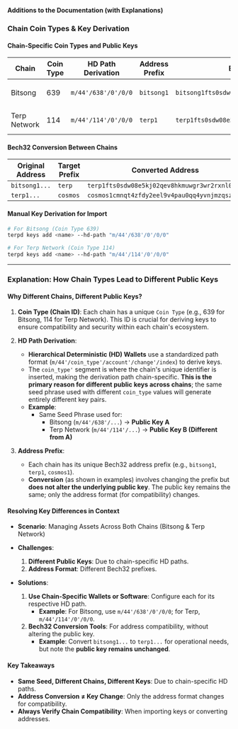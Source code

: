**Additions to the Documentation (with Explanations)**

### **Chain Coin Types & Key Derivation**

#### **Chain-Specific Coin Types and Public Keys**

| Chain      | Coin Type | HD Path Derivation       | Address Prefix | Example Address                                  | Public Key Format                              |
|------------|-----------|-------------------------|---------------|---------------------------------------------------|--------------------------------------------------|
| Bitsong    | 639       | `m/44'/638'/0'/0/0`     | `bitsong1`     | `bitsong1fts0sdw08e5kj02qev8hkmuwgr3wr2rxcu5pzh` | `secp256k1.PubKey` (e.g., `AhLtDAH/GIPq0P...`) |
| Terp Network | 114      | `m/44'/114'/0'/0/0`    | `terp1`       | `terp1fts0sdw08e5kj02qev8hkmuwgr3wr2rxnl092t`  | `secp256k1.PubKey` (e.g., `AstFP+gaDhAme2X...`) |

#### **Bech32 Conversion Between Chains**

| Original Address | Target Prefix | Converted Address                                  |
|------------------|--------------|------------------------------------------------------|
| `bitsong1...`    | `terp`       | `terp1fts0sdw08e5kj02qev8hkmuwgr3wr2rxnl092t`  |
| `terp1...`      | `cosmos`     | `cosmos1cmnqt4zfdy2eel9v4pau0qq4yvnjmzqszcna` |

#### **Manual Key Derivation for Import**

```sh
# For Bitsong (Coin Type 639)
terpd keys add <name> --hd-path "m/44'/638'/0'/0/0"

# For Terp Network (Coin Type 114)
terpd keys add <name> --hd-path "m/44'/114'/0'/0/0"
```

---

### **Explanation: How Chain Types Lead to Different Public Keys**

#### **Why Different Chains, Different Public Keys?**

1. **Coin Type (Chain ID)**: Each chain has a unique `Coin Type` (e.g., 639 for Bitsong, 114 for Terp Network). This ID is crucial for deriving keys to ensure compatibility and security within each chain's ecosystem.
   
2. **HD Path Derivation**:
   - **Hierarchical Deterministic (HD) Wallets** use a standardized path format (`m/44'/coin_type'/account'/change'/index`) to derive keys.
   - The `coin_type'` segment is where the chain's unique identifier is inserted, making the derivation path chain-specific. **This is the primary reason for different public keys across chains**; the same seed phrase used with different `coin_type` values will generate entirely different key pairs.
   - **Example**:
     - Same Seed Phrase used for:
       - Bitsong (`m/44'/638'/...`) → **Public Key A**
       - Terp Network (`m/44'/114'/...`) → **Public Key B (Different from A)**

3. **Address Prefix**:
   - Each chain has its unique Bech32 address prefix (e.g., `bitsong1`, `terp1`, `cosmos1`).
   - **Conversion** (as shown in examples) involves changing the prefix but **does not alter the underlying public key**. The public key remains the same; only the address format (for compatibility) changes.

#### **Resolving Key Differences in Context**

- **Scenario**: Managing Assets Across Both Chains (Bitsong & Terp Network)
  
- **Challenges**:
  1. **Different Public Keys**: Due to chain-specific HD paths.
  2. **Address Format**: Different Bech32 prefixes.

- **Solutions**:
  1. **Use Chain-Specific Wallets or Software**: Configure each for its respective HD path.
     - **Example**: For Bitsong, use `m/44'/638'/0'/0/0`; for Terp, `m/44'/114'/0'/0/0`.
  2. **Bech32 Conversion Tools**: For address compatibility, without altering the public key.
     - **Example**: Convert `bitsong1...` to `terp1...` for operational needs, but note the **public key remains unchanged**.
  <!-- 3. **Unified Wallet Solutions (if available)**: Some advanced wallets support multiple chains, managing the complexity internally. -->

#### **Key Takeaways**

- **Same Seed, Different Chains, Different Keys**: Due to chain-specific HD paths.
- **Address Conversion ≠ Key Change**: Only the address format changes for compatibility.
- **Always Verify Chain Compatibility**: When importing keys or converting addresses.